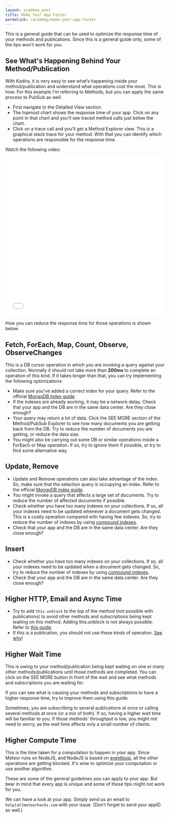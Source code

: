 ```yaml
---
layout: academy_post
title: Make Your App Faster
permalink: /academy/make-your-app-faster
---
```


This is a general guide that can be used to optimize the response time of your methods and publications. Since this is a general guide only, some of the tips won't work for you.

## See What's Happening Behind Your Method/Publication

With Kadira, it is very easy to see what’s happening inside your method/publication and understand what operations cost the most. This is how:
For this example I'm referring to Methods, but you can apply the same process to PubSub as well.

* First navigate to the Detailed View section.
* The topmost chart shows the response time of your app. Click on any point in that chart and you'll see traced method calls just below the chart.
* Click on a trace call and you'll get a Method Explorer view. This is a graphical stack trace for your method. With that you can identify which operations are responsible for the response time.

Watch the following video:

<iframe src="//player.vimeo.com/video/91842608" width="100%" height="500" frameborder="0" webkitallowfullscreen="1" mozallowfullscreen="1" allowfullscreen="1" color="ffffff">
</iframe>

How you can reduce the response time for those operations is shown below.

## Fetch, ForEach, Map, Count, Observe, ObserveChanges

This is a DB cursor operation in which you are invoking a query against your collection. Normally it should not take more than _**200ms**_ to complete an operation of this kind. If it takes longer than that, you can try implementing the following optimizations:

* Make sure you've added a correct index for your query. Refer to the official [MongoDB index guide](http://docs.mongodb.org/manual/applications/indexes/).
* If the indexes are already working, it may be a network delay. Check that your app and the DB are in the same data center. Are they close enough?
* Your query may return a lot of data. Click the SEE MORE section of the Method/PubSub Explorer to see how many documents you are getting back from the DB. Try to reduce the number of documents you are getting, or reduce the data size.
* You might also be carrying out some DB or similar operations inside a ForEach or Map operation. If so, try to ignore them if possible, or try to find some alternative way.

## Update, Remove

* Update and Remove operations can also take advantage of the index. So, make sure that the selection query is occupying an index. Refer to the official [MongoDB index guide](http://docs.mongodb.org/manual/applications/indexes/).
* You might invoke a query that affects a large set of documents. Try to reduce the number of affected documents if possible.
* Check whether you have too many indexes on your collections. If so, all your indexes need to be updated whenever a document gets changed. This is a costly operation compared with having few indexes. So, try to reduce the number of indexes by using [compound indexes](http://docs.mongodb.org/manual/core/index-compound/).
* Check that your app and the DB are in the same data center. Are they close enough?

## Insert

* Check whether you have too many indexes on your collections. If so, all your indexes need to be updated when a document gets changed. So, try to reduce the number of indexes by using [compound indexes](http://docs.mongodb.org/manual/core/index-compound/).
* Check that your app and the DB are in the same data center. Are they close enough?

## Higher HTTP, Email and Async Time

* Try to add `this.unblock` to the top of the method (not possible with publications) to avoid other methods and subscriptions being kept waiting on this method. Adding this.unblock is not always possible. Refer to [this guide](http://meteorhacks.com/understanding-meteor-wait-time-and-this-unblock.html).
* If this is a publication, you should not use these kinds of operation. [See why](http://support.kadira.io/knowledgebase/articles/347759)!

## Higher Wait Time

This is owing to your method/publication being kept waiting on one or many other methods/publications until those methods are completed. You can click on the SEE MORE button in front of the wait and see what methods and subscriptions you are waiting for.

If you can see what is causing your methods and subscriptions to have a higher response time, try to improve them using this guide.

Sometimes, you are subscribing to several publications at once or calling several methods at once (or a mix of both). If so, having a higher wait time will be familiar to you. If those methods' throughput is low, you might not need to worry, as the wait time affects only a small number of clients.

## Higher Compute Time

This is the time taken for a computation to happen in your app. Since Meteor runs on NodeJS, and NodeJS is based on [eventloop](http://meteorhacks.com/fibers-eventloop-and-meteor.html), all the other operations are getting blocked. It's wise to optimize your computation or use another algorithm.

These are some of the general guidelines you can apply to your app. But bear in mind that every app is unique and some of these tips might not work for you.

We can have a look at your app. Simply send us an email to `help[at]meteorhacks.com` with your issue. (Don't forget to send your appID as well.)